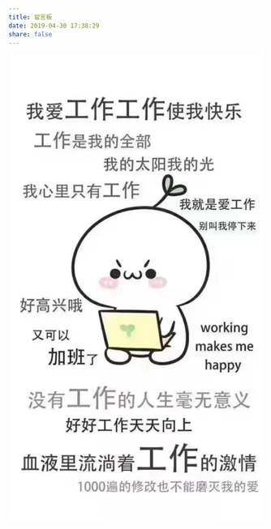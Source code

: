 ```yaml
---
title: 留言板
date: 2019-04-30 17:38:29
share: false
---
```


<center><img src="/img/work.jpg" /></center>